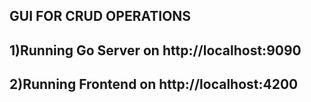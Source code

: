 ## GUI FOR CRUD OPERATIONS
## 1)Running Go Server on http://localhost:9090

## 2)Running Frontend on http://localhost:4200
